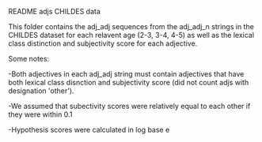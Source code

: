 README adjs CHILDES data

This folder contains the adj_adj sequences from the adj_adj_n strings in the CHILDES dataset for each relavent age (2-3, 3-4, 4-5) as well as the lexical class distinction and subjectivity score for each adjective.

Some notes:

-Both adjectives in each adj_adj string must contain adjectives that have both lexical class disnction and subjectivity score (did not count adjs with designation 'other').

-We assumed that subectivity scores were relatively equal to each other if they were within 0.1 

-Hypothesis scores were calculated in log base e